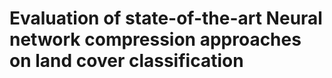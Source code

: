 # Evaluation of state-of-the-art Neural network compression approaches on land cover classification

